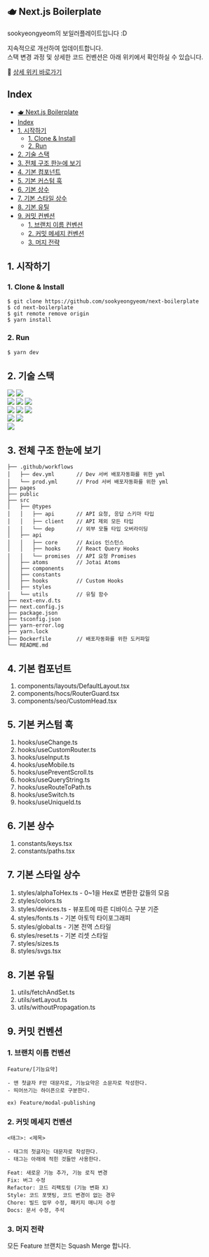 ## 🫖 Next.js Boilerplate

sookyeongyeom의 보일러플레이트입니다 :D

지속적으로 개선하여 업데이트합니다.  
스택 변경 과정 및 상세한 코드 컨벤션은 아래 위키에서 확인하실 수 있습니다.

📖 [상세 위키 바로가기](https://github.com/sookyeongyeom/next-boilerplate/wiki/소개)

## Index

- [🫖 Next.js Boilerplate](#-nextjs-boilerplate)
- [Index](#index)
- [1. 시작하기](#1-시작하기)
  - [1. Clone \& Install](#1-clone--install)
  - [2. Run](#2-run)
- [2. 기술 스택](#2-기술-스택)
- [3. 전체 구조 한눈에 보기](#3-전체-구조-한눈에-보기)
- [4. 기본 컴포넌트](#4-기본-컴포넌트)
- [5. 기본 커스텀 훅](#5-기본-커스텀-훅)
- [6. 기본 상수](#6-기본-상수)
- [7. 기본 스타일 상수](#7-기본-스타일-상수)
- [8. 기본 유틸](#8-기본-유틸)
- [9. 커밋 컨벤션](#9-커밋-컨벤션)
  - [1. 브랜치 이름 컨벤션](#1-브랜치-이름-컨벤션)
  - [2. 커밋 메세지 컨벤션](#2-커밋-메세지-컨벤션)
  - [3. 머지 전략](#3-머지-전략)

## 1. 시작하기

### 1. Clone & Install

```shell
$ git clone https://github.com/sookyeongyeom/next-boilerplate
$ cd next-boilerplate
$ git remote remove origin
$ yarn install
```

### 2. Run

```javascript
$ yarn dev
```

## 2. 기술 스택

<a><img src="https://img.shields.io/badge/Next.js-black?style=flat-square&logo=next.js&logoColor=white"/></a>
<a><img src="https://img.shields.io/badge/TS-3178C6?style=flat-square&logo=typescript&logoColor=white"/></a>
<br/>
<a><img src="https://img.shields.io/badge/Jotai-black?style=flat-square&logo=ghostery&logoColor=white"/></a>
<a><img src="https://img.shields.io/badge/Jotai DevTools-black?style=flat-square&logo=ghostery&logoColor=white"/></a>
<a><img src="https://img.shields.io/badge/React Query-FF4154?style=flat-square&logo=reactquery&logoColor=white"/></a>
<br/>
<a><img src="https://img.shields.io/badge/Emotion-D26AC2?style=flat-square&logo=southwestairlines&logoColor=white"/></a>
<a><img src="https://img.shields.io/badge/Immer-00E7C3?style=flat-square&logo=immer&logoColor=white"/></a>
<a><img src="https://img.shields.io/badge/Axios-5A29E4?style=flat-square&logo=axios&logoColor=white"/></a>
<br/>
<a><img src="https://img.shields.io/badge/Prettier-F7B93E?style=flat-square&logo=prettier&logoColor=white"/></a>
<a><img src="https://img.shields.io/badge/EsLint-4B32C3?style=flat-square&logo=eslint&logoColor=white"/></a>
<br/>
<a><img src="https://img.shields.io/badge/Yarn-2C8EBB?style=flat-square&logo=yarn&logoColor=white"/></a>

## 3. 전체 구조 한눈에 보기

```
├── .github/workflows
│   ├── dev.yml       // Dev 서버 배포자동화를 위한 yml
│   └── prod.yml      // Prod 서버 배포자동화를 위한 yml
├── pages
├── public
├── src
│   ├── @types
│   │   ├── api       // API 요청, 응답 스키마 타입
│   │   ├── client    // API 제외 모든 타입
│   │   └── dep       // 외부 모듈 타입 오버라이딩
│   ├── api
│   │   ├── core      // Axios 인스턴스
│   │   ├── hooks     // React Query Hooks
│   │   └── promises  // API 요청 Promises
│   ├── atoms         // Jotai Atoms
│   ├── components
│   ├── constants
│   ├── hooks         // Custom Hooks
│   ├── styles
│   └── utils         // 유틸 함수
├── next-env.d.ts
├── next.config.js
├── package.json
├── tsconfig.json
├── yarn-error.log
├── yarn.lock
├── Dockerfile        // 배포자동화를 위한 도커파일
└── README.md
```

## 4. 기본 컴포넌트

1. components/layouts/DefaultLayout.tsx
2. components/hocs/RouterGuard.tsx
3. components/seo/CustomHead.tsx

## 5. 기본 커스텀 훅

1. hooks/useChange.ts
2. hooks/useCustomRouter.ts
3. hooks/useInput.ts
4. hooks/useMobile.ts
5. hooks/usePreventScroll.ts
6. hooks/useQueryString.ts
7. hooks/useRouteToPath.ts
8. hooks/useSwitch.ts
9. hooks/useUniqueId.ts

## 6. 기본 상수

1. constants/keys.tsx
2. constants/paths.tsx

## 7. 기본 스타일 상수

1. styles/alphaToHex.ts - 0~1을 Hex로 변환한 값들의 모음
2. styles/colors.ts
3. styles/devices.ts - 뷰포트에 따른 디바이스 구분 기준
4. styles/fonts.ts - 기본 아토믹 타이포그래피
5. styles/global.ts - 기본 전역 스타일
6. styles/reset.ts - 기본 리셋 스타일
7. styles/sizes.ts
8. styles/svgs.tsx

## 8. 기본 유틸

1. utils/fetchAndSet.ts
2. utils/setLayout.ts
3. utils/withoutPropagation.ts

## 9. 커밋 컨벤션

### 1. 브랜치 이름 컨벤션

```
Feature/[기능요약]

- 맨 첫글자 F만 대문자로, 기능요약은 소문자로 작성한다.
- 띄어쓰기는 하이픈으로 구분한다.

ex) Feature/modal-publishing
```

### 2. 커밋 메세지 컨벤션

```
<태그>: <제목>

- 태그의 첫글자는 대문자로 작성한다.
- 태그는 아래에 적힌 것들만 사용한다.

Feat: 새로운 기능 추가, 기능 로직 변경
Fix: 버그 수정
Refactor: 코드 리팩토링 (기능 변화 X)
Style: 코드 포맷팅, 코드 변경이 없는 경우
Chore: 빌드 업무 수정, 패키지 매니저 수정
Docs: 문서 수정, 주석
```

### 3. 머지 전략

모든 Feature 브랜치는 Squash Merge 합니다.
